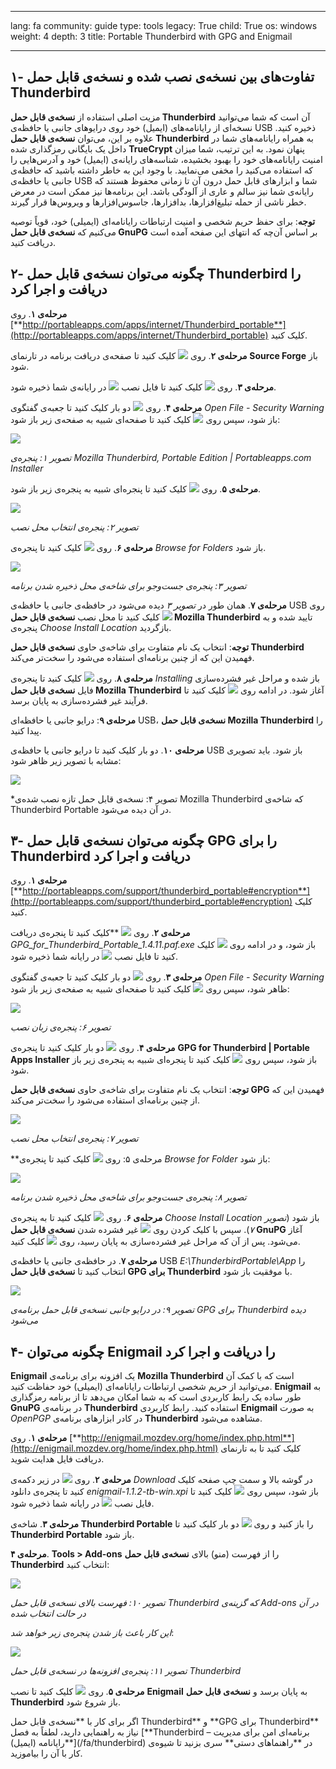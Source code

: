 

---

lang: fa
community: guide
type: tools
legacy: True
child: True
os: windows
weight: 4
depth: 3
title: Portable Thunderbird with GPG and Enigmail

---

## ۱- تفاوت‌های بین نسخه‌ی نصب شده و نسخه‌ی قابل حمل Thunderbird ##

مزیت اصلی استفاده از **نسخه‌ی قابل حمل Thunderbird** آن است که شما می‌توانید نسخه‌ای از رایانامه‌های (ایمیل‌) خود روی درایوهای جانبی یا حافظه‌ی USB ذخیره کنید. علاوه بر این، می‌توان **نسخه‌ی قابل حمل Thunderbird** به همراه رایانامه‌های شما در داخل یک بایگانی رمزگذاری شده **TrueCrypt** پنهان نمود. به این ترتیب، شما میزان امنیت رایانامه‌های خود را بهبود بخشیده، شناسه‌های رایانه‌ی (ایمیل) خود و آدرس‌هایی را که استفاده می‌کنید را مخفی می‌نمایید. با وجود این به خاطر داشته باشید که حافظه‌ی جانبی یا حافظه‌ی USB شما و ابزارهای قابل حمل درون آن تا زمانی محفوظ هستند که رایانه‌ی شما نیز سالم و عاری از آلودگی باشد. این برنامه‌ها نیز ممکن است در معرض خطر ناشی از حمله تبلیغ‌افزارها، بدافزارها، جاسوس‌افزارها و ویروس‌ها قرار گیرند.

**توجه**: برای حفظ حریم شخصی و امنیت ارتباطات رایانامه‌ای (ایمیلی) خود، قویاً توصیه می‌کنیم که **نسخه‌ی قابل حمل GnuPG** بر اساس آن‌چه که انتهای این صفحه آمده است دریافت کنید.


## ۲- چگونه می‌توان نسخه‌ی قابل حمل Thunderbird را دریافت و اجرا کرد ##

**مرحله‌ی ۱**. روی [**http://portableapps.com/apps/internet/Thunderbird_portable**](http://portableapps.com/apps/internet/Thunderbird_portable) کلیک کنید. 

**مرحله‌ی ۲**. روی  ![](/sbox/screen/thunderbirdportable-en/01.png) کلیک کنید تا صفحه‌ی دریافت برنامه در تارنمای **Source Forge** باز شود.


**مرحله‌ی ۳**. روی  ![](/sbox/screen/thunderbirdportable-en/02.png) کلیک کنید تا فایل نصب ![](/sbox/screen/thunderbirdportable-en/03.png) در رایانه‌ی شما ذخیره شود. 

**مرحله‌ی ۴**. روی ![](/sbox/screen/thunderbirdportable-en/03.png) دو بار کلیک کنید تا جعبه‌ی گفتگوی *Open File - Security Warning* باز شود، سپس روی ![](/sbox/screen/thunderbirdportable-en/04.png) کلیک کنید تا صفحه‌ای شبیه به صفحه‌ی زیر باز شود:

![](/sbox/screen/thunderbirdportable-en/05.png)

*تصویر ۱: پنجره‌ی Mozilla Thunderbird, Portable Edition | Portableapps.com Installer*

**مرحله‌ی ۵**. روی  ![](/sbox/screen/thunderbirdportable-en/06.png) کلیک کنید تا پنجره‌ای شبیه به پنجره‌ی زیر باز شود. 

![](/sbox/screen/thunderbirdportable-en/07.png)

*تصویر ۲: پنجره‌ی انتخاب محل نصب*

**مرحله‌ی ۶**. روی  ![](/sbox/screen/thunderbirdportable-en/08.png) کلیک کنید تا پنجره‌ی *Browse for Folders* باز شود. 

![](/sbox/screen/thunderbirdportable-en/09.png)

*تصویر ۳: پنجره‌ی جست‌وجو برای شاخه‌ی محل ذخیره شدن برنامه*

**مرحله‌ی ۷**. همان طور در *تصویر ۳* دیده می‌شود در حافظه‌ی جانبی یا حافظه‌ی USB روی  ![](/sbox/screen/thunderbirdportable-en/10.png) کلیک کنید تا محل نصب **نسخه‌ی قابل حمل Mozilla Thunderbird** تایید شده و به پنجره‌ی *Choose Install Location* بازگردید. 

**توجه**: انتخاب یک نام متفاوت برای شاخه‌ی حاوی **نسخه‌ی قابل حمل Thunderbird** فهمیدن این که از چنین برنامه‌ای استفاده می‌شود را سخت‌تر می‌کند.

**مرحله‌ی ۸**. روی  ![](/sbox/screen/thunderbirdportable-en/11.png) کلیک کنید تا پنجره‌ی *Installing* باز شده و مراحل غیر فشرده‌سازی فایل **نسخه‌ی قابل حمل Mozilla Thunderbird** آغاز شود. در ادامه روی ![](/sbox/screen/thunderbirdportable-en/12.png) کلیک کنید تا فرآیند غیر فشرده‌سازی به پایان برسد. 

**مرحله‌ی ۹**: درایو جانبی یا حافظه‌ای USB، **نسخه‌ی قابل حمل Mozilla Thunderbird** را پیدا کنید. 

**مرحله‌ی ۱۰**. دو بار کلیک کنید تا درایو جانبی یا حافظه‌ی USB باز شود. باید تصویری مشابه با تصویر زیر ظاهر شود:

![](/sbox/screen/thunderbirdportable-en/13.png)

*تصویر ۴: نسخه‌ی قابل حمل تازه نصب شده‌ی Mozilla Thunderbird که شاخه‌ی Thunderbird Portable در آن دیده می‌شود. 


## ۳- چگونه می‌توان نسخه‌ی قابل حمل GPG را برای Thunderbird دریافت و اجرا کرد ##


**مرحله‌ی ۱**. روی [**http://portableapps.com/support/thunderbird_portable#encryption**](http://portableapps.com/support/thunderbird_portable#encryption) کلیک کنید.

**مرحله‌ی ۲**. روی ![](/sbox/screen/thunderbirdportable-en/18.png) **کلیک کنید تا پنجره‌ی دریافت *GPG_for_Thunderbird_Portable_1.4.11.paf.exe* باز شود، و در ادامه روی ![](/sbox/screen/thunderbirdportable-en/02.png) کلیک کنید تا فایل نصب ![](/sbox/screen/thunderbirdportable-en/18.png) در رایانه شما ذخیره شود. 

**مرحله‌ی ۳**. روی ![](/sbox/screen/spybotportable-en/04.png) دو بار کلیک کنید تا جعبه‌ی گفتگوی *Open File - Security Warning* ظاهر شود، سپس روی ![](/sbox/screen/thunderbirdportable-en/04.png) کلیک کنید تا صفحه‌ای شبیه به صفحه‌ی زیر باز شود:

![](/sbox/screen/thunderbirdportable-en/19.png)

*تصویر ۶: پنجره‌ی زبان نصب*

**مرحله‌ی ۴**. روی ![](/sbox/screen/thunderbirdportable-en/10.png) دو بار کلیک کنید تا پنجره‌ی **GPG for Thunderbird | Portable Apps Installer** باز شود، سپس روی  ![](/sbox/screen/thunderbirdportable-en/06.png) کلیک کنید تا پنجره‌ای شبیه به پنجره‌ی زیر باز شود. 

**توجه**: انتخاب یک نام متفاوت برای شاخه‌ی حاوی **نسخه‌ی قابل حمل GPG** فهمیدن این که از چنین برنامه‌ای استفاده می‌شود را سخت‌تر می‌کند.

![](/sbox/screen/thunderbirdportable-en/20.png)

*تصویر ۷: پنجره‌ی انتخاب محل نصب*

**مرحله‌ی ۵: روی ![](/sbox/screen/thunderbirdportable-en/08.png) کلیک کنید تا پنجره‌ی *Browse for Folder* باز شود:

![](/sbox/screen/thunderbirdportable-en/21.png)

*تصویر ۸: پنجره‌ی جست‌وجو برای شاخه‌ی محل ذخیره شدن برنامه*

**مرحله‌ی ۶**. روی ![](/sbox/screen/thunderbirdportable-en/10.png) کلیک کنید تا به پنجره‌ی *Choose Install Location* باز شود (*تصویر ۷*). سپس با کلیک کردن روی ![](/sbox/screen/thunderbirdportable-en/11.png) غیر فشرده شدن 
**نسخه‌ی قابل حمل GnuPG** آغاز می‌شود. پس از آن که مراحل غیر فشرده‌سازی به پایان رسید، روی  ![](/sbox/screen/thunderbirdportable-en/12.png) کلیک کنید. 

**مرحله‌ی ۷**. در حافظه‌ی جانبی یا حافظه‌ی USB *E:\ThunderbirdPortable\App* را انتخاب کنید تا **نسخه‌ی قابل حمل GPG برای Thunderbird** با موفقیت باز شود. 

![](/sbox/screen/thunderbirdportable-en/23.png)

*تصویر ۹: در درایو جانبی نسخه‌ی قابل حمل برنامه‌ی GPG برای Thunderbird دیده می‌شود*


## ۴- چگونه می‌توان Enigmail را دریافت و اجرا کرد ##

**Enigmail** یک افزونه برای برنامه‌ی **Mozilla Thunderbird** است که با کمک آن می‌توانید از حریم شخصی ارتباطات رایانامه‌ای (ایمیلی) خود حفاظت کنید. **Enigmail** به طور ساده یک رابط کاربردی است که به شما امکان می‌دهد تا از برنامه رمزگذاری **GnuPG** در برنامه‌ی **Thunderbird** استفاده کنید. رابط کاربردی **Enigmail** به صورت *OpenPGP* در کادر ابزارهای برنامه‌ی **Thunderbird** مشاهده می‌شود.

**مرحله‌ی ۱**. روی [**http://enigmail.mozdev.org/home/index.php.html**](http://enigmail.mozdev.org/home/index.php.html) کلیک کنید تا به تارنمای دریافت فایل هدایت شوید.

**مرحله‌ی ۲**. روی ![](/sbox/screen/thunderbirdportable-en/24.png) در زیر دکمه‌ی *Download* در گوشه بالا و سمت چپ صفحه کلیک کنید تا پنجره‌ی دانلود *enigmail-1.1.2-tb-win.xpi* باز شود، سپس روی  ![](/sbox/screen/thunderbirdportable-en/25.png) کلیک کنید تا فایل نصب ![](/sbox/screen/thunderbirdportable-en/26.png) در رایانه شما ذخیره شود. 

**مرحله‌ی ۳**. شاخه‌ی **Thunderbird Portable** را باز کنید و روی ![](/sbox/screen/thunderbirdportable-en/14.png) دو بار کلیک کنید تا **Thunderbird Portable** باز شود.

**مرحله‌ی ۴**. **Tools > Add-ons** را از فهرست (منو) بالای **نسخه‌ی قابل حمل Thunderbird** انتخاب کنید:

![](/sbox/screen/thunderbirdportable-en/27.png)

*تصویر ۱۰: فهرست بالای نسخه‌ی قابل حمل Thunderbird که گزینه‌ی Add-ons در آن در حالت انتخاب شده*

*این کار باعث باز شدن پنجره‌ی زیر خواهد شد*:

![](/sbox/screen/thunderbirdportable-en/28.png)

*تصویر ۱۱:‌ پنجره‌ی افزونه‌ها در نسخه‌ی قابل حمل Thunderbird*

**مرحله‌ی ۵**. روی ![](/sbox/screen/thunderbirdportable-en/29.png) کلیک کنید تا نصب **Enigmail** به پایان برسد و **نسخه‌ی قابل حمل Thunderbird** باز شروع شود. 

<div class=getstarted markdown=1>
اگر برای کار با **نسخه‌ی قابل حمل Thunderbird** و **GPG برای Thunderbird** نیاز به راهنمایی دارید، لطفاً به فصل [**Thunderbird – برنامه‌ای امن برای مدیریت رایانامه (ایمیل)**](/fa/thunderbird) در **راهنماهای دستی** سری بزنید تا شیوه‌ی کار با آن را بیاموزید.
</div>

